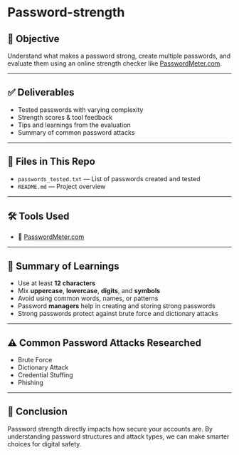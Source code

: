 # Password-strength

## 📌 Objective
Understand what makes a password strong, create multiple passwords, and evaluate them using an online strength checker like [PasswordMeter.com](https://www.passwordmeter.com/).

---

## ✅ Deliverables

- Tested passwords with varying complexity
- Strength scores & tool feedback
- Tips and learnings from the evaluation
- Summary of common password attacks

---

## 📂 Files in This Repo

- `passwords_tested.txt` — List of passwords created and tested
- `README.md` — Project overview

---

## 🛠 Tools Used

- 🔗 [PasswordMeter.com](https://www.passwordmeter.com/)

---

## 📘 Summary of Learnings

- Use at least **12 characters**
- Mix **uppercase**, **lowercase**, **digits**, and **symbols**
- Avoid using common words, names, or patterns
- Password **managers** help in creating and storing strong passwords
- Strong passwords protect against brute force and dictionary attacks

---

## ⚠️ Common Password Attacks Researched

- Brute Force
- Dictionary Attack
- Credential Stuffing
- Phishing

---

## 🧠 Conclusion

Password strength directly impacts how secure your accounts are. By understanding password structures and attack types, we can make smarter choices for digital safety.

